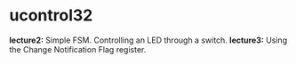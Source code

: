 # ucontrol32

<b>lecture2:</b> Simple FSM. Controlling an LED through a switch.
<b>lecture3:</b> Using the Change Notification Flag register.
